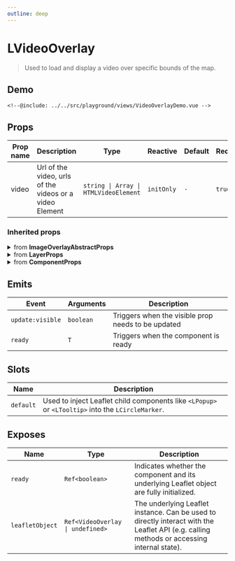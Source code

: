 ```yaml
---
outline: deep
---
```


# LVideoOverlay

> Used to load and display a video over specific bounds of the map.

## Demo

<script>
import "leaflet/dist/leaflet.css";
</script>

<div class="demo">
    <VideoOverlayDemo />
</div>

```vue{7-11,16-21}
<!--@include: ../../src/playground/views/VideoOverlayDemo.vue -->
```

## Props

| Prop name | Description | Type | Reactive | Default | Required |
| --- | --- | --- | --- | --- | --- |
| video | Url of the video, urls of the videos or a video Element | `string \| Array \| HTMLVideoElement` | `initOnly` | `-` | `true` |

### Inherited props
<details>
<summary>from <strong>ImageOverlayAbstractProps</strong></summary>

| Prop name | Description | Type | Reactive | Default | Required |
| --- | --- | --- | --- | --- | --- |
| bounds | The geographical bounds | `LatLngBoundsExpression` | `true` | `-` | `true` |
| className | A custom class name to assign to the image. Empty by default. | `string` | `initOnly` | `-` | `false` |
| zIndex | The explicit [zIndex](https://developer.mozilla.org/docs/Web/CSS/CSS_Positioning/Understanding_z_index) of the overlay layer. | `number` | `true` | `-` | `false` |
| errorOverlayUrl | URL to the overlay image to show in place of the overlay that failed to load. | `string` | `initOnly` | `-` | `false` |
| crossOrigin | Whether the crossOrigin attribute will be added to the image. If a String is provided, the image will have its crossOrigin attribute set to the String provided. This is needed if you want to access image pixel data. Refer to [CORS Settings](https://developer.mozilla.org/en-US/docs/Web/HTML/CORS_settings_attributes) for valid String values. | `boolean` | `initOnly` | `-` | `false` |
| interactive | If `true`, the image overlay will emit [mouse events](https://leafletjs.com/reference-2.0.0.html#interactive-layer) when clicked or hovered | `boolean` | `initOnly` | `-` | `false` |
| alt | Text for the alt attribute of the image (useful for accessibility). | `string` | `initOnly` | `-` | `false` |
| opacity | The opacity of the image overlay. | `number` | `true` | `-` | `false` |

</details>

<details>
<summary>from <strong>LayerProps</strong></summary>

| Prop name | Description | Type | Reactive | Default | Required |
| --- | --- | --- | --- | --- | --- |
| pane | By default, the layer will be added to the map's [overlay pane](https://leafletjs.com/reference-2.0.0.html#map-overlaypane). Overriding this option will cause the layer to be placed on another pane by default. Not effective if the renderer option is set (the renderer option will override the pane option). | `string` | `initOnly` | `-` | `false` |
| attribution | String to be shown in the attribution control, e.g. "© OpenStreetMap contributors". It describes the layer data and is often a legal obligation towards copyright holders and tile providers. | `string` | `true` | `-` | `false` |
| name | - | `string` | `true` | `-` | `false` |
| layerType | - | `LayerType` | `true` | `-` | `false` |
| visible | - | `boolean` | `true` | `-` | `false` |

</details>

<details>
<summary>from <strong>ComponentProps</strong></summary>

| Prop name | Description | Type | Reactive | Default | Required |
| --- | --- | --- | --- | --- | --- |
| options | Leaflet options to pass to the component constructor. | `T` | `initOnly` | `-` | `false` |

</details>

## Emits

| Event | Arguments | Description |
| --- | --- | --- |
| `update:visible` | `boolean` | Triggers when the visible prop needs to be updated |
| `ready` | `T` | Triggers when the component is ready |

## Slots

| Name | Description |
| --- | --- |
| `default` | Used to inject Leaflet child components like `<LPopup>` or `<LTooltip>` into the `LCircleMarker`. |

## Exposes

| Name | Type | Description |
| --- | --- | --- |
| `ready` | `Ref<boolean>` | Indicates whether the component and its underlying Leaflet object are fully initialized. |
| `leafletObject` | `Ref<VideoOverlay \| undefined>` | The underlying Leaflet instance. Can be used to directly interact with the Leaflet API (e.g. calling methods or accessing internal state). |

